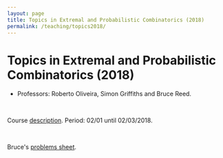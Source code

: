 ```yaml
---
layout: page
title: Topics in Extremal and Probabilistic Combinatorics (2018)
permalink: /teaching/topics2018/
---
```


# Topics in Extremal and Probabilistic Combinatorics (2018)

- Professors: Roberto Oliveira, Simon Griffiths and Bruce Reed.

<br>

Course [description](https://impa.br/ensino/programas-de-formacao/doutorado/disciplinas-doutorado/topics-in-extremal-and-probabilistic-combinatorics/). Period: 02/01 until 02/03/2018.

<br>

Bruce's [problems sheet]({{site.baseurl}}/teaching/monitoria/Minor_Exercises.pdf).
